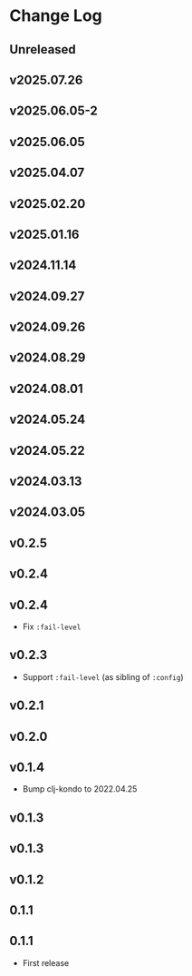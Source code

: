 # Change Log

## Unreleased

## v2025.07.26

## v2025.06.05-2

## v2025.06.05

## v2025.04.07

## v2025.02.20

## v2025.01.16

## v2024.11.14

## v2024.09.27

## v2024.09.26

## v2024.08.29

## v2024.08.01

## v2024.05.24

## v2024.05.22

## v2024.03.13

## v2024.03.05

## v0.2.5

## v0.2.4

## v0.2.4

- Fix `:fail-level`

## v0.2.3

- Support `:fail-level` (as sibling of `:config`)

## v0.2.1

## v0.2.0

## v0.1.4

- Bump clj-kondo to 2022.04.25

## v0.1.3

## v0.1.3

## v0.1.2

## 0.1.1

## 0.1.1

- First release
